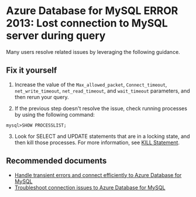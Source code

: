 <properties
  pagetitle="ERROR 2013: Lost connection to MySQL server during query"
  description="ERROR 2013: Lost connection to MySQL server during query"
  service="microsoft.dbformysql"
  resource="servers"
  ms.author="bahusse, jtoland"
  selfhelptype="Generic"
  supporttopicids="32788639"
  resourcetags="servers,databases"
  productpesids="17343"
  cloudenvironments="public,fairfax,usnat,ussec"
  articleid="1d7b3901-cca7-4066-987b-ee16fc394a90"
  ownershipid="AzureData_AzureDatabaseforMySQL" />

# Azure Database for MySQL ERROR 2013: Lost connection to MySQL server during query

Many users resolve related issues by leveraging the following guidance.

## Fix it yourself

1. Increase the value of the `Max_allowed_packet`, `Connect_timeout`, `net_write_timeout`, `net_read_timeout`, and  `wait_timeout` parameters, and then rerun your query.

2. If the previous step doesn't resolve the issue, check running processes by using the following command:

  `mysql>SHOW PROCESSLIST;`

3. Look for SELECT and UPDATE statements that are in a locking state, and then kill those processes. For more information, see [KILL Statement](https://dev.mysql.com/doc/refman/5.7/en/kill.html).

## **Recommended documents**

* [Handle transient errors and connect efficiently to Azure Database for MySQL](https://docs.microsoft.com/azure/mysql/concepts-connectivity)
* [Troubleshoot connection issues to Azure Database for MySQL](https://docs.microsoft.com/azure/mysql/howto-troubleshoot-common-connection-issues)

